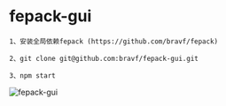 # fepack-gui

```
1、安装全局依赖fepack (https://github.com/bravf/fepack)

2、git clone git@github.com:bravf/fepack-gui.git

3、npm start
```

![fepack-gui](http://s1.mljr.com/cms/asset/2016-11/22/cd2e/d6a3/43b2f9d352841acf43894507.png)